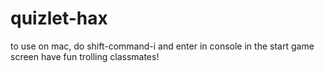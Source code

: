 # quizlet-hax
to use on mac, do shift-command-i and enter in console in the start game screen
have fun trolling classmates!

